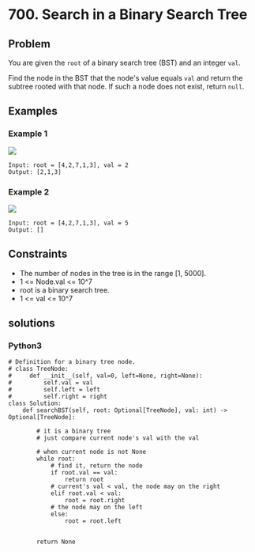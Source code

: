 # 700. Search in a Binary Search Tree

## Problem

You are given the `root` of a binary search tree (BST) and an integer `val`.

Find the node in the BST that the node's value equals `val` and return the subtree rooted with that node. If such a node does not exist, return `null`.

## Examples

### Example 1

![](https://assets.leetcode.com/uploads/2021/01/12/tree1.jpg)

```
Input: root = [4,2,7,1,3], val = 2
Output: [2,1,3]
```

### Example 2

![](https://assets.leetcode.com/uploads/2021/01/12/tree2.jpg)

```
Input: root = [4,2,7,1,3], val = 5
Output: []
```

## Constraints

* The number of nodes in the tree is in the range [1, 5000].
* 1 <= Node.val <= 10^7
* root is a binary search tree.
* 1 <= val <= 10^7

## solutions

### Python3

```
# Definition for a binary tree node.
# class TreeNode:
#     def __init__(self, val=0, left=None, right=None):
#         self.val = val
#         self.left = left
#         self.right = right
class Solution:
    def searchBST(self, root: Optional[TreeNode], val: int) -> Optional[TreeNode]:
        
        # it is a binary tree
        # just compare current node's val with the val
        
        # when current node is not None
        while root:
            # find it, return the node
            if root.val == val:
                return root
            # current's val < val, the node may on the right
            elif root.val < val:
                root = root.right
            # the node may on the left
            else:
                root = root.left
                
        
        return None
```

